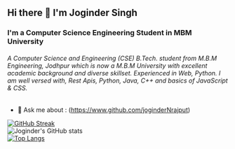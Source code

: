 ## Hi there 👋 I'm Joginder Singh
### I'm a Computer Science Engineering Student in MBM University

###### A Computer Science and Engineering (CSE) B.Tech. student from M.B.M Engineering, Jodhpur which is now a M.B.M University with excellent academic background and diverse skillset. Experienced in Web, Python. I am well versed with, Rest Apis, Python, Java, C++ and basics of JavaScript & CSS.
<!-- 
- 🔭 I’m currently working on ...
- 🌱 I’m currently learning ...
- 👯 I’m looking to collaborate on ...
- 🤔 I’m looking for help with ... -->
- 💬 Ask me about : (https://www.github.com/joginderNrajput)
<!-- 📫 How to reach me: (https://www.github.com/joginderNrajput -->
<!-- - 😄 Pronouns: ...
- ⚡ Fun fact: ... -->

[![GitHub Streak](http://github-readme-streak-stats.herokuapp.com?user=joginderNrajput&theme=radical&hide_border=true&date_format=M%20j%5B%2C%20Y%5D)](https://git.io/streak-stats)
<br />
![Joginder's GitHub stats](https://github-readme-stats.vercel.app/api?username=joginderNrajput&show_icons=true&theme=radical&hide_border=true&date_format=M%20j%5B%2C%20Y%5D)
<br />
[![Top Langs](https://github-readme-stats.vercel.app/api/top-langs/?username=joginderNrajput&theme=radical&hide_border=true)](https://github.com/joginderNrajput/github-readme-stats)
